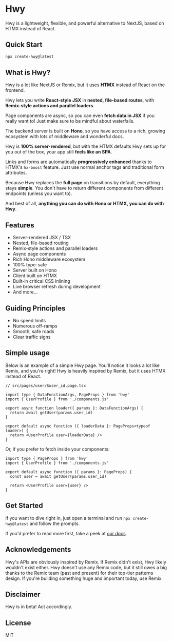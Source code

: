 # Hwy

Hwy is a lightweight, flexible, and powerful alternative to NextJS, based on HTMX instead of React.

## Quick Start

```bash
npx create-hwy@latest
```

## What is Hwy?

Hwy is a lot like NextJS or Remix, but it uses **HTMX** instead of React on the frontend.

Hwy lets you write **React-style JSX** in **nested, file-based routes**, with **Remix-style actions and parallel loaders**.

Page components are async, so you can even **fetch data in JSX** if you really want to! Just make sure to be mindful about waterfalls.

The backend server is built on **Hono**, so you have access to a rich, growing ecosystem with lots of middleware and wonderful docs.

Hwy is **100% server-rendered**, but with the HTMX defaults Hwy sets up for you out of the box, your app still **feels like an SPA**.

Links and forms are automatically **progressively enhanced** thanks to HTMX's `hx-boost` feature. Just use normal anchor tags and traditional form attributes.

Because Hwy replaces the **full page** on transitions by default, everything stays **simple**. You don't have to return different components from different endpoints (unless you want to).

And best of all, **anything you can do with Hono or HTMX, you can do with Hwy**.

## Features

- Server-rendered JSX / TSX
- Nested, file-based routing
- Remix-style actions and parallel loaders
- Async page components
- Rich Hono middleware ecosystem
- 100% type-safe
- Server built on Hono
- Client built on HTMX
- Built-in critical CSS inlining
- Live browser refresh during development
- And more...

## Guiding Principles

- No speed limits
- Numerous off-ramps
- Smooth, safe roads
- Clear traffic signs

## Simple usage

Below is an example of a simple Hwy page. You'll notice it looks a lot like Remix, and you're right! Hwy is heavily inspired by Remix, but it uses HTMX instead of React.

```tsx
// src/pages/user/$user_id.page.tsx

import type { DataFunctionArgs, PageProps } from 'hwy'
import { UserProfile } from './components.js'

export async function loader({ params }: DataFunctionArgs) {
  return await getUser(params.user_id)
}

export default async function ({ loaderData }: PageProps<typeof loader>) {
  return <UserProfile user={loaderData} />
}
```

Or, if you prefer to fetch inside your components:

```tsx
import type { PageProps } from 'hwy'
import { UserProfile } from './components.js'

export default async function ({ params }: PageProps) {
  const user = await getUser(params.user_id)

  return <UserProfile user={user} />
}
```

## Get Started

If you want to dive right in, just open a terminal and run `npx create-hwy@latest` and follow the prompts.

If you'd prefer to read more first, take a peek at [our docs](https://hwy.dev/docs).

## Acknowledgements

Hwy's APIs are obviously inspired by Remix. If Remix didn't exist, Hwy likely wouldn't exist either. Hwy doesn't use any Remix code, but it still owes a big thanks to the Remix team (past and present) for their top-tier patterns design. If you're building something huge and important today, use Remix.

## Disclaimer

Hwy is in beta! Act accordingly.

## License

MIT
